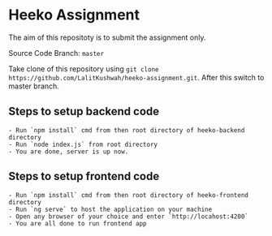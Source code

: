 # Heeko Assignment

The aim of this repositoty is to submit the assignment only.

Source Code Branch: `master`

Take clone of this repository using `git clone https://github.com/LalitKushwah/heeko-assignment.git`. After this switch to master branch.

## Steps to setup backend code
    - Run `npm install` cmd from then root directory of heeko-backend directory
    - Run `node index.js` from root directory
    - You are done, server is up now.


## Steps to setup frontend code
    - Run `npm install` cmd from then root directory of heeko-frontend directory
    - Run `ng serve` to host the application on your machine 
    - Open any browser of your choice and enter `http://locahost:4200`
    - You are all done to run frontend app
